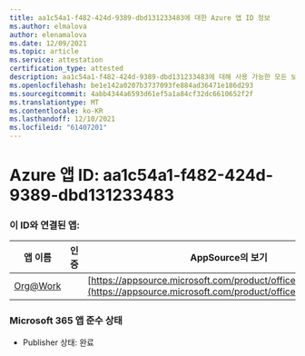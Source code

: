 ```yaml
---
title: aa1c54a1-f482-424d-9389-dbd131233483에 대한 Azure 앱 ID 정보
ms.author: elmalova
author: elenamalova
ms.date: 12/09/2021
ms.topic: article
ms.service: attestation
certification_type: attested
description: aa1c54a1-f482-424d-9389-dbd131233483에 대해 사용 가능한 모든 보안 및 규정 준수 정보입니다.
ms.openlocfilehash: be1e142a0207b3737093fe884ad36471e186d293
ms.sourcegitcommit: 4abb4344a6593d61ef5a1a84cf32dc6610652f2f
ms.translationtype: MT
ms.contentlocale: ko-KR
ms.lasthandoff: 12/10/2021
ms.locfileid: "61407201"
---
```

# <a name="azure-app-id-aa1c54a1-f482-424d-9389-dbd131233483"></a>Azure 앱 ID: aa1c54a1-f482-424d-9389-dbd131233483


### <a name="apps-associated-with-this-id"></a>이 ID와 연결된 앱:
| **앱 이름** | **인증** | **AppSource의 보기** |
|--------------|---------------|-----------------------|
| [Org@Work](https://docs.microsoft.com/microsoft-365-app-certification/forward/WA200002461) |  | [https://appsource.microsoft.com/product/office/WA200002461](https://appsource.microsoft.com/product/office/WA200002461) |

### <a name="microsoft-365-app-compliance-status"></a>Microsoft 365 앱 준수 상태
- Publisher 상태: 완료
